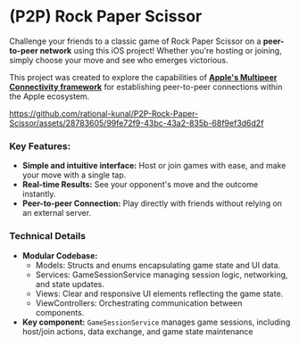 # (P2P) Rock Paper Scissor

Challenge your friends to a classic game of Rock Paper Scissor on a **peer-to-peer network** using this iOS project! Whether you're hosting or joining, simply choose your move and see who emerges victorious.

This project was created to explore the capabilities of **[Apple's Multipeer Connectivity framework](https://developer.apple.com/documentation/multipeerconnectivity)** for establishing peer-to-peer connections within the Apple ecosystem.

https://github.com/rational-kunal/P2P-Rock-Paper-Scissor/assets/28783605/99fe72f9-43bc-43a2-835b-68f9ef3d6d2f

### Key Features:

- **Simple and intuitive interface:** Host or join games with ease, and make your move with a single tap.
- **Real-time Results:** See your opponent's move and the outcome instantly.
- **Peer-to-peer Connection:** Play directly with friends without relying on an external server.

### Technical Details

- **Modular Codebase:**
    - Models: Structs and enums encapsulating game state and UI data.
    - Services: GameSessionService managing session logic, networking, and state updates.
    - Views: Clear and responsive UI elements reflecting the game state.
    - ViewControllers: Orchestrating communication between components.
- **Key component:** `GameSessionService` manages game sessions, including host/join actions, data exchange, and game state maintenance
